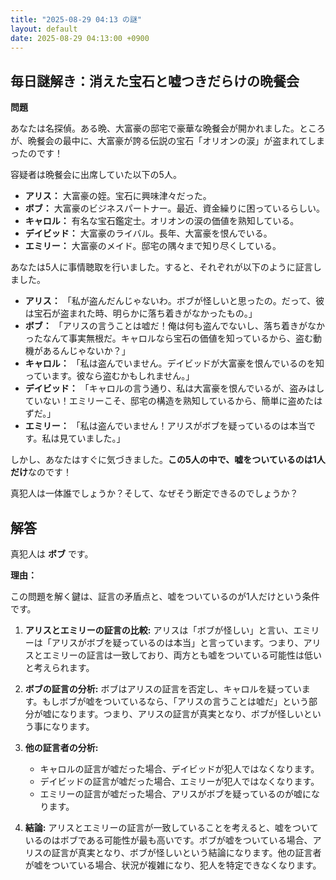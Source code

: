 ```yaml
---
title: "2025-08-29 04:13 の謎"
layout: default
date: 2025-08-29 04:13:00 +0900
---
```

## 毎日謎解き：消えた宝石と嘘つきだらけの晩餐会

**問題**

あなたは名探偵。ある晩、大富豪の邸宅で豪華な晩餐会が開かれました。ところが、晩餐会の最中に、大富豪が誇る伝説の宝石「オリオンの涙」が盗まれてしまったのです！

容疑者は晩餐会に出席していた以下の5人。

*   **アリス：** 大富豪の姪。宝石に興味津々だった。
*   **ボブ：** 大富豪のビジネスパートナー。最近、資金繰りに困っているらしい。
*   **キャロル：** 有名な宝石鑑定士。オリオンの涙の価値を熟知している。
*   **デイビッド：** 大富豪のライバル。長年、大富豪を恨んでいる。
*   **エミリー：** 大富豪のメイド。邸宅の隅々まで知り尽くしている。

あなたは5人に事情聴取を行いました。すると、それぞれが以下のように証言しました。

*   **アリス：** 「私が盗んだんじゃないわ。ボブが怪しいと思ったの。だって、彼は宝石が盗まれた時、明らかに落ち着きがなかったもの。」
*   **ボブ：** 「アリスの言うことは嘘だ！俺は何も盗んでないし、落ち着きがなかったなんて事実無根だ。キャロルなら宝石の価値を知っているから、盗む動機があるんじゃないか？」
*   **キャロル：** 「私は盗んでいません。デイビッドが大富豪を恨んでいるのを知っています。彼なら盗むかもしれません。」
*   **デイビッド：** 「キャロルの言う通り、私は大富豪を恨んでいるが、盗みはしていない！エミリーこそ、邸宅の構造を熟知しているから、簡単に盗めたはずだ。」
*   **エミリー：** 「私は盗んでいません！アリスがボブを疑っているのは本当です。私は見ていました。」

しかし、あなたはすぐに気づきました。**この5人の中で、嘘をついているのは1人だけ**なのです！

真犯人は一体誰でしょうか？そして、なぜそう断定できるのでしょうか？

## 解答

真犯人は **ボブ** です。

**理由：**

この問題を解く鍵は、証言の矛盾点と、嘘をついているのが1人だけという条件です。

1.  **アリスとエミリーの証言の比較:** アリスは「ボブが怪しい」と言い、エミリーは「アリスがボブを疑っているのは本当」と言っています。つまり、アリスとエミリーの証言は一致しており、両方とも嘘をついている可能性は低いと考えられます。

2.  **ボブの証言の分析:** ボブはアリスの証言を否定し、キャロルを疑っています。もしボブが嘘をついているなら、「アリスの言うことは嘘だ」という部分が嘘になります。つまり、アリスの証言が真実となり、ボブが怪しいという事になります。

3.  **他の証言者の分析:**
    *   キャロルの証言が嘘だった場合、デイビッドが犯人ではなくなります。
    *   デイビッドの証言が嘘だった場合、エミリーが犯人ではなくなります。
    *   エミリーの証言が嘘だった場合、アリスがボブを疑っているのが嘘になります。

4.  **結論:** アリスとエミリーの証言が一致していることを考えると、嘘をついているのはボブである可能性が最も高いです。ボブが嘘をついている場合、アリスの証言が真実となり、ボブが怪しいという結論になります。他の証言者が嘘をついている場合、状況が複雑になり、犯人を特定できなくなります。
